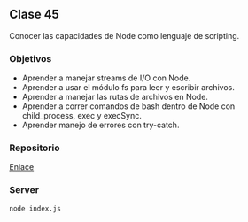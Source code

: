 ## Clase 45

Conocer las capacidades de Node como lenguaje de scripting.

### Objetivos

* Aprender a manejar streams de I/O con Node.
* Aprender a usar el módulo fs para leer y escribir archivos.
* Aprender a manejar las rutas de archivos en Node.
* Aprender a correr comandos de bash dentro de Node con child_process, exec y execSync.
* Aprender manejo de errores con try-catch.

### Repositorio

[Enlace](https://github.com/Centraal-Academy/full-stack-batch-8/tree/master/clase-45/)

### Server

```bash
node index.js
```
